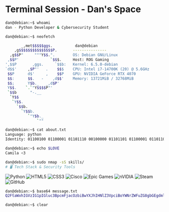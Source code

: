 # Terminal Session - Dan's Space

```bash
dan@debian:~$ whoami
dan - Python Developer & Cybersecurity Student

dan@debian:~$ neofetch

       _,met$$$$$ggs.          dan@debian
    ,g$$$$$$$$$$$$$$$P.       ---------------
  ,g$$P"     """Y$$.".        OS: Debian GNU/Linux
 ,$$P'              `$$$.     Host: ROG Gaming
',$$P       ,ggs.     `$$b:   Kernel: 6.5.0-debian
`d$$'     ,$P"'   .    $$$    CPU: Intel i7-14700K (20) @ 5.6GHz
 $$P      d$'     ,    $$P    GPU: NVIDIA GeForce RTX 4070
 $$:      $$.   -    ,d$$'    Memory: 13721MiB / 32768MiB
 $$;      Y$b._   _,d$P'
 Y$$.    `.`"Y$$$$P"'
 `$$b      "-.__
  `Y$$
   `Y$$.
     `$$b.
       `Y$$b.
          `"Y$b._
              `""

dan@debian:~$ cat about.txt
Language: python
Identity: 01100100 01100001 01101110 00100000 01101101 01100001 01101101 01101111 01110011

dan@debian:~$ echo $LOVE
Camila <3

dan@debian:~$ sudo nmap -sS skills/
# 🖥️ Tech Stack & Security Tools
```

![Python](https://img.shields.io/badge/python-3670A0?style=for-the-badge&logo=python&logoColor=ffdd54) ![HTML5](https://img.shields.io/badge/html5-%23E34F26.svg?style=for-the-badge&logo=html5&logoColor=white) ![CSS3](https://img.shields.io/badge/css3-%231572B6.svg?style=for-the-badge&logo=css3&logoColor=white) ![Cisco](https://img.shields.io/badge/cisco-%23049fd9.svg?style=for-the-badge&logo=cisco&logoColor=black) ![Epic Games](https://img.shields.io/badge/epicgames-%23313131.svg?style=for-the-badge&logo=epicgames&logoColor=white) ![nVIDIA](https://img.shields.io/badge/nVIDIA-%2376B900.svg?style=for-the-badge&logo=nVIDIA&logoColor=white) ![Steam](https://img.shields.io/badge/steam-%23003366.svg?style=for-the-badge&logo=steam&logoColor=white) ![GitHub](https://img.shields.io/badge/github-%23121011.svg?style=for-the-badge&logo=github&logoColor=white)

```bash
dan@debian:~$ base64 message.txt
Q2FtaWxhIGVzIG1pIGluc3BpcmFjacOzbiBwYXJhIHNlZ3VpciBoYWNrZWFuZG8gbGEgdmlkYSDimaQ=

dan@debian:~$ clear
```
